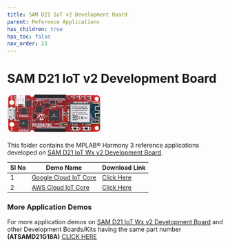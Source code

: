 ```yaml
---
title: SAM D21 IoT v2 Development Board
parent: Reference Applications
has_children: true
has_toc: false
nav_order: 23
---
```

# SAM D21 IoT v2 Development Board
<h4 align="left"> <img src = "image.jpg"> </h4>


This folder contains the MPLAB® Harmony 3 reference applications developed on [SAM D21 IoT Wx v2 Development Board](https://www.microchip.com/DevelopmentTools/ProductDetails/).

|SI No| Demo Name | Download Link |
| --- | --- | -- |
| 1 | [Google Cloud IoT Core](./samiot2_google_cloud_core/readme.md) | [Click Here](https://github.com/Microchip-MPLAB-Harmony/reference_apps/releases/latest/download/samiot2_google_cloud_core.zip) |
| 2 | [AWS Cloud IoT Core](./samiot2_aws_cloud_core/readme.md) | [Click Here](https://github.com/Microchip-MPLAB-Harmony/reference_apps/releases/latest/download/samiot2_aws_cloud_core.zip) |
### More Application Demos

For more application demos on [SAM D21 IoT Wx v2 Development Board](https://www.microchip.com/DevelopmentTools/ProductDetails/) and other Development Boards/Kits having the same part number **(ATSAMD21G18A)** <a href="https://mplab-discover.microchip.com/v1/itemtype/com.microchip.ide.project?s0=ATSAMD21G18A" target="_blank"> CLICK HERE </a>
